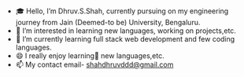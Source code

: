 - 🎓 Hello, I’m Dhruv.S.Shah, currently pursuing on my engineering journey from Jain (Deemed-to be) University, Bengaluru.
- 👀 I’m interested in learning new languages, working on projects,etc.
- 🌱 I’m currently learning full stack web development and few coding languages.
- 😄 I really enjoy learning🚀 new languages,etc.
- 📫 My contact email- shahdhruvddd@gmail.com 

<!---
Dhruv26Shah/Dhruv26Shah is a ✨ special ✨ repository because its `README.md` (this file) appears on your GitHub profile.
You can click the Preview link to take a look at your changes.
--->
